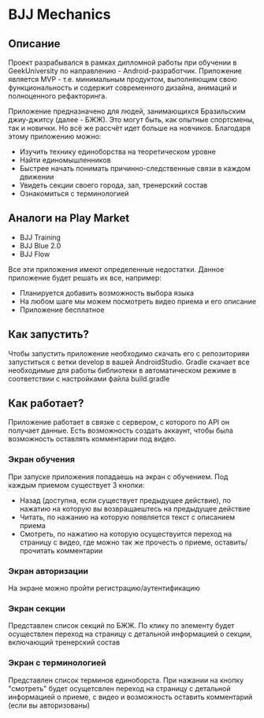 # BJJ Mechanics

## Описание
Проект разрабывался в рамках дипломной работы при обучении в GeekUniversity по направлению - 
Android-разработчик. Приложение является MVP - т.е. минимальным продуктом, выполняющим свою 
функциональность и содержит современного дизайна, анимаций и полноценного рефакторинга.

Приложение предназначено для людей, занимающихся Бразильским джиу-джитсу (далее - БЖЖ). Это могут
быть, как опытные спортсмены, так и новички. Но всё же рассчёт идет больше на новчиков. Благодаря 
этому приложению можно:
* Изучить технику единоборства на теоретическом уровне
* Найти единомышленников
* Быстрее начать понимать причинно-следственные связи в каждом движении
* Увидеть секции своего города, зал, тренерский состав
* Ознакомиться с терминологией

## Аналоги на Play Market
* BJJ Training
* BJJ Blue 2.0
* BJJ Flow

Все эти приложения имеют определенные недостатки. Данное приложение будет решать их все, например:

+ Планируется добавить возможность выбора языка
+ На любом шаге мы можем посмотреть видео приема и его описание
+ Приложение бесплатное

## Как запустить?
Чтобы запустить приложение необходимо скачать его с репозиторияи запуститься с ветки develop в вашей
AndroidStudio. Gradle скачает все необходимые для работы библиотеки в автоматическом режиме в соответствии
с настройками файла build.gradle

## Как работает?
Приложение работает в связке с сервером, с которого по API он получает данные. Есть возможность
создать аккаунт, чтобы была возможность оставлять комментарии под видео.
### Экран обучения
При запуске приложения попадаешь на экран с обучением. Под каждым приемом существует 3 кнопки:
+ Назад (доступна, если существует предыдущее действие), по нажатию на которую вы возвращаештесь на
  предыдущее действие
+ Читать, по нажанию на которую появляется текст с описанием приема
+ Смотреть, по нажатию на которую осуществуится переход на страницу с видео, где можно так же прочесть
  о приеме, оставить/прочитать комментарии
### Экран авторизации
На экране можно пройти регистрацию/аутентификацию
### Экран секции
Представлен список секций по БЖЖ. По клику по элементу будет осуществлен переход на страницу с 
детальной информацией о секции, включающий тренерский состав
### Экран с терминологией
Представлен список терминов единоборста. При нажании на кнопку "смотреть" будет осущетсвлен переход на
страницу с детальной информацией о приеме, с видео и возможность оставить комментарий (если вы
авторизованы)






